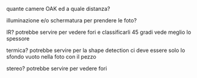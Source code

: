 

quante camere OAK ed a quale distanza?

illuminazione e/o schermatura per prendere le foto?

IR?
    potrebbe servire per vedere fori e classificarli
    45 gradi vede meglio lo spessore


termica?
    potrebbe servire per la shape detection
    ci deve essere solo lo sfondo vuoto nella foto con il pezzo

stereo?
    potrebbe servire per vedere fori
